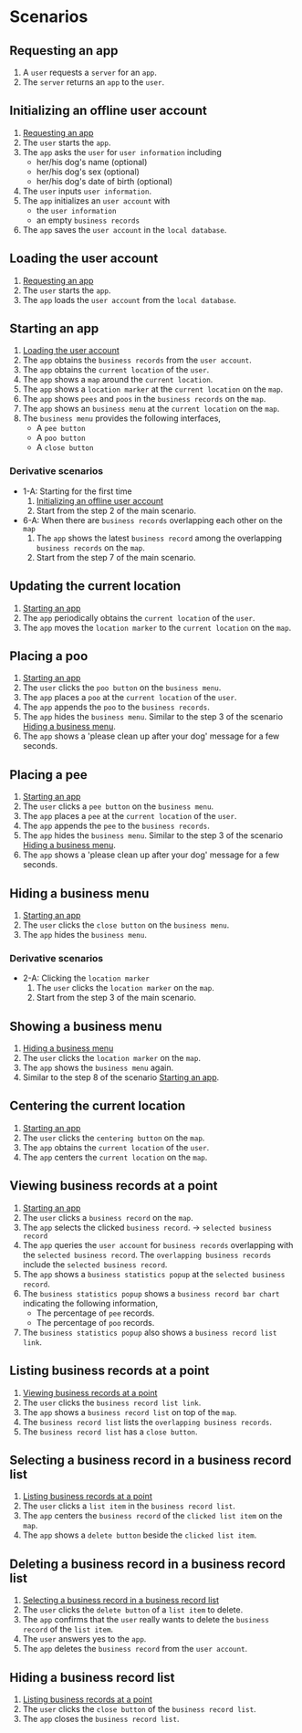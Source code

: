 # Scenarios

## Requesting an app

1. A `user` requests a `server` for an `app`.
2. The `server` returns an `app` to the `user`.

## Initializing an offline user account

1. [Requesting an app](#requesting-an-app)
2. The `user` starts the `app`.
3. The `app` asks the `user` for `user information` including
    - her/his dog's name (optional)
    - her/his dog's sex (optional)
    - her/his dog's date of birth (optional)
4. The `user` inputs `user information`.
5. The `app` initializes an `user account` with
    - the `user information`
    - an empty `business records`
6. The `app` saves the `user account` in the `local database`.

## Loading the user account

1. [Requesting an app](#requesting-an-app)
2. The `user` starts the `app`.
3. The `app` loads the `user account` from the `local database`.

## Starting an app

1. [Loading the user account](#loading-the-user-account)
2. The `app` obtains the `business records` from the `user account`.
3. The `app` obtains the `current location` of the `user`.
4. The `app` shows a `map` around the `current location`.
5. The `app` shows a `location marker` at the `current location` on the `map`.
6. The `app` shows `pees` and `poos` in the `business records` on the `map`.
7. The `app` shows an `business menu` at the `current location` on the `map`.
8. The `business menu` provides the following interfaces,
    - A `pee button`
    - A `poo button`
    - A `close button`

### Derivative scenarios

- 1-A: Starting for the first time
    1. [Initializing an offline user account](#initializing-an-offline-user-account)
    2. Start from the step 2 of the main scenario.
- 6-A: When there are `business records` overlapping each other on the `map`
    1. The `app` shows the latest `business record` among the overlapping `business records` on the `map`.
    2. Start from the step 7 of the main scenario.

## Updating the current location

1. [Starting an app](#starting-an-app)
2. The `app` periodically obtains the `current location` of the `user`.
3. The `app` moves the `location marker` to the `current location` on the `map`.

## Placing a poo

1. [Starting an app](#starting-an-app)
2. The `user` clicks the `poo button` on the `business menu`.
3. The `app` places a `poo` at the `current location` of the `user`.
4. The `app` appends the `poo` to the `business records`.
5. The `app` hides the `business menu`.
   Similar to the step 3 of the scenario [Hiding a business menu](#hiding-a-business-menu).
6. The `app` shows a 'please clean up after your dog' message for a few seconds.

## Placing a pee

1. [Starting an app](#starting-an-app)
2. The `user` clicks a `pee button` on the `business menu`.
3. The `app` places a `pee` at the `current location` of the `user`.
4. The `app` appends the `pee` to the `business records`.
5. The `app` hides the `business menu`.
   Similar to the step 3 of the scenario [Hiding a business menu](#hiding-a-business-menu).
6. The `app` shows a 'please clean up after your dog' message for a few seconds.

## Hiding a business menu

1. [Starting an app](#starting-an-app)
2. The `user` clicks the `close button` on the `business menu`.
3. The `app` hides the `business menu`.

### Derivative scenarios

- 2-A: Clicking the `location marker`
    1. The `user` clicks the `location marker` on the `map`.
    2. Start from the step 3 of the main scenario.

## Showing a business menu

1. [Hiding a business menu](#hiding-a-business-menu)
2. The `user` clicks the `location marker` on the `map`.
3. The `app` shows the `business menu` again.
4. Similar to the step 8 of the scenario [Starting an app](#starting-an-app).

## Centering the current location

1. [Starting an app](#starting-an-app)
2. The `user` clicks the `centering button` on the `map`.
3. The `app` obtains the `current location` of the `user`.
4. The `app` centers the `current location` on the `map`.

## Viewing business records at a point

1. [Starting an app](#starting-an-app)
2. The `user` clicks a `business record` on the `map`.
3. The `app` selects the clicked `business record`. &rightarrow; `selected business record`
4. The `app` queries the `user account` for `business records` overlapping with the `selected business record`.
   The `overlapping business records` include the `selected business record`.
5. The `app` shows a `business statistics popup` at the `selected business record`.
6. The `business statistics popup` shows a `business record bar chart` indicating the following information,
    - The percentage of `pee` records.
    - The percentage of `poo` records.
7. The `business statistics popup` also shows a `business record list link`.

## Listing business records at a point

1. [Viewing business records at a point](#viewing-business-records-at-a-point)
2. The `user` clicks the `business record list link`.
3. The `app` shows a `business record list` on top of the `map`.
4. The `business record list` lists the `overlapping business records`.
5. The `business record list` has a `close button`.

## Selecting a business record in a business record list

1. [Listing business records at a point](#listing-business-records-at-a-point)
2. The `user` clicks a `list item` in the `business record list`.
3. The `app` centers the `business record` of the `clicked list item` on the `map`.
4. The `app` shows a `delete button` beside the `clicked list item`.

## Deleting a business record in a business record list

1. [Selecting a business record in a business record list](#selecting-a-business-record-in-a-business-record-list)
2. The `user` clicks the `delete button` of a `list item` to delete.
3. The `app` confirms that the `user` really wants to delete the `business record` of the `list item`.
4. The `user` answers yes to the `app`.
5. The `app` deletes the `business record` from the `user account`.

## Hiding a business record list

1. [Listing business records at a point](#listing-business-records-at-a-point)
2. The `user` clicks the `close button` of the `business record list`.
3. The `app` closes the `business record list`.